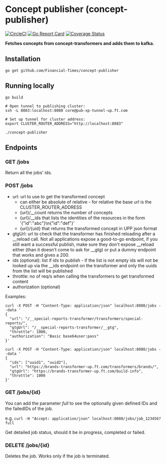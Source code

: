 # Concept publisher (concept-publisher)
[![CircleCI](https://circleci.com/gh/Financial-Times/concept-publisher.svg?style=svg)](https://circleci.com/gh/Financial-Times/concept-publisher) [![Go Report Card](https://goreportcard.com/badge/github.com/Financial-Times/concept-publisher)](https://goreportcard.com/report/github.com/Financial-Times/concept-publisher) [![Coverage Status](https://coveralls.io/repos/github/Financial-Times/concept-publisher/badge.svg)](https://coveralls.io/github/Financial-Times/concept-publisher)

__Fetches concepts from concept-transformers and adds them to kafka.__

## Installation

`go get github.com/Financial-Times/concept-publisher`

## Running locally

```
go build

# Open tunnel to publishing cluster:
ssh -L 8083:localhost:8080 core@pub-xp-tunnel-up.ft.com

# Set up tunnel for cluster address:
export CLUSTER_ROUTER_ADDRESS="http://localhost:8083"

./concept-publisher
```

## Endpoints

### GET /jobs

Return all the jobs' ids.

### POST /jobs

* url: url to use to get the transformed concept
  * can either be absolute of relative - for relative the base url is the CLUSTER_ROUTER_ADDRESS
  * {url}/__count returns the number of concepts
  * {url}/__ids that lists the identities of the resources in the form '{"id":"abc"}\n{"id":"def"}'
  * {url}/{uid} that returns the transformed concept in UPP json format
* gtgUrl: url to check that the transformer has finished reloading after a __reload call.
Not all applications expose a good-to-go endpoint, if you still want a successful publish, make sure they don't expose __reload either (than it doesn't come to ask for __gtg) or put a dummy endpoint that works and gives a 200.
* ids (optional): list if ids to publish - if the list is not empty ids will not be looked up via the __ids endpoint on the transformer and only the uuids from the list will be published
* throttle: no of req/s when calling the transformers to get transformed content
* authorization (optional)

Examples:

```
curl -X POST -H "Content-Type: application/json" localhost:8080/jobs --data '
{
  "url": "/__special-reports-transformer/transformers/special-reports/",
  "gtgUrl": "/__special-reports-transformer/__gtg",
  "throttle": 1000,
  "authorization": "Basic base64user:pass"
}'

curl -X POST -H "Content-Type: application/json" localhost:8080/jobs --data '
{
  "ids": ["uuid1", "uuid2"],
  "url": "https://brands-transformer-up.ft.com/transformers/brands/",
  "gtgUrl": "https://brands-transformer-up.ft.com/build-info",
  "throttle": 1000
}'
```

### GET /jobs/{id}

You can add the parameter _full_ to see the optionally given defined IDs and the failedIDs of the job.

e.g. `curl -H "Accept: application/json" localhost:8080/jobs/job_123456?full`

Get detailed job status, should it be in progress, completed or failed.

### DELETE /jobs/{id}

Deletes the job. Works only if the job is terminated.
